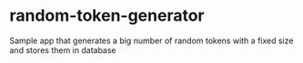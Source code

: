 # random-token-generator
Sample app that generates a big number of random tokens with a fixed size and stores them in database
